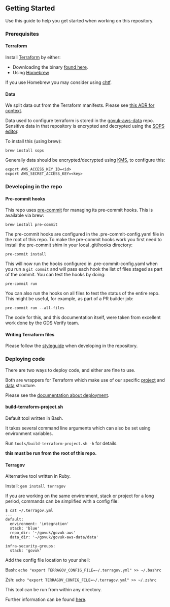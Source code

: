 ## Getting Started

Use this guide to help you get started when working on this repository.

### Prerequisites

#### Terraform

Install [Terraform](https://terraform.io) by either:

 - Downloading the binary [found here](https://www.terraform.io/downloads.html).
 - Using [Homebrew](https://brew.sh/)

If you use Homebrew you may consider using [chtf](https://github.com/Yleisradio/homebrew-terraforms).

#### Data

We split data out from the Terraform manifests. Please see [this ADR for context](https://github.com/alphagov/govuk-aws/blob/master/doc/architecture/decisions/0017-terraform-data-structure.md).

Data used to configure terraform is stored in the [govuk-aws-data](https://github.com/alphagov/govuk-aws-data) repo. Sensitive data in that repository is encrypted and decrypted using the [SOPS editor](https://github.com/mozilla/sops).

To install this (using brew):

`brew install sops`

Generally data should be encrypted/decrypted using [KMS](https://aws.amazon.com/kms/), to configure this:

```
export AWS_ACCESS_KEY_ID=<id>
export AWS_SECRET_ACCESS_KEY=<key>
```

### Developing in the repo

#### Pre-commit hooks

This repo uses [pre-commit](http://pre-commit.com/) for managing its pre-commit
hooks. This is available via brew:

`brew install pre-commit`

The pre-commit hooks are configured in the .pre-commit-config.yaml file in the
root of this repo. To make the pre-commit hooks work you first need to install
the pre-commit shim in your local .git/hooks directory:

`pre-commit install`

This will now run the hooks configured in .pre-commit-config.yaml when you run a
`git commit` and will pass each hook the list of files staged as part of the
commit. You can test the hooks by doing:

`pre-commit run`

You can also run the hooks on all files to test the status of the entire repo.
This might be useful, for example, as part of a PR builder job:

`pre-commit run --all-files`

The code for this, and this documentation itself, were taken from excellent work
done by the GDS Verify team.

#### Writing Terraform files

Please follow the [styleguide](styleguide.md) when developing in the repository.

### Deploying code

There are two ways to deploy code, and either are fine to use.

Both are wrappers for Terraform which make use of our specific [project](https://github.com/alphagov/govuk-aws/blob/master/doc/architecture/decisions/0010-terraform-directory-structure.md) and [data](https://github.com/alphagov/govuk-aws/blob/master/doc/architecture/decisions/0017-terraform-data-structure.md) structure.

Please see the [documentation about deployment](deploying-terraform.md).

#### build-terraform-project.sh

Default tool written in Bash.

It takes several command line arguments which can also be set using environment
variables.

Run `tools/build-terraform-project.sh -h` for details.

**this must be run from the root of this repo.**

#### Terragov

Alternative tool written in Ruby.

Install: `gem install terragov`

If you are working on the same environment, stack or project for a long period,
commands can be simplified with a config file:

```
$ cat ~/.terragov.yml
---
default:
  environment: 'integration'
  stack: 'blue'
  repo_dir: '~/govuk/govuk-aws'
  data_dir: '~/govuk/govuk-aws-data/data'

infra-security-groups:
  stack: 'govuk'
```

Add the config file location to your shell:

Bash:
`echo "export TERRAGOV_CONFIG_FILE=~/.terragov.yml" >> ~/.bashrc`

Zsh:
`echo "export TERRAGOV_CONFIG_FILE=~/.terragov.yml" >> ~/.zshrc`

This tool can be run from within any directory.

Further information can be found [here](https://github.com/surminus/terragov).
